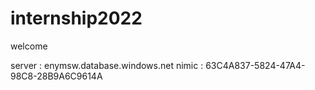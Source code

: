 # internship2022

welcome


server : enymsw.database.windows.net
nimic : 63C4A837-5824-47A4-98C8-28B9A6C9614A
